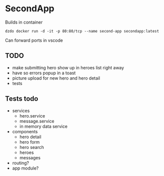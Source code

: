 # SecondApp
Builds in container
```
dzdo docker run -d -it -p 80:80/tcp --name second-app secondapp:latest
```
Can forward ports in vscode

## TODO
- make submitting hero show up in heroes list right away
- have so errors popup in a toast
- picture upload for new hero and hero detail
- tests

## Tests todo
- services
  + hero.service 
  + message.service
  + in memory data service
- components
  + hero detail
  + hero form
  + hero search  
  + heroes
  + messages
- routing?
- app module?
